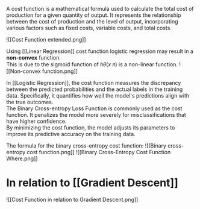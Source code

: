 A cost function is a mathematical formula used to calculate the total cost of production for a given quantity of output. It represents the relationship between the cost of production and the level of output, incorporating various factors such as fixed costs, variable costs, and total costs.

![[Cost Function extended.png]]

Using [[Linear Regression]] cost function logistic regression may result in a **non-convex** function.  
This is due to the sigmoid function of ℎ𝜃(𝑥 𝑛) is a non-linear function.
![[Non-convex function.png]]

In [[Logistic Regression]], the cost function measures the discrepancy between the predicted probabilities and the actual labels in the training data. Specifically, it quantifies how well the model's predictions align with the true outcomes.  
The Binary Cross-entropy Loss Function is commonly used as the cost function. It penalizes the model more severely for misclassifications  that have higher confidence.  
By minimizing the cost function, the model adjusts its parameters to improve its predictive accuracy on the training data.

The formula for the binary cross-entropy cost function:
![[Binary cross-entropy cost function.png]]
![[Binary Cross-Entropy Cost Function Where.png]]

# In relation to [[Gradient Descent]]
![[Cost Function in relation to Gradient Descent.png]]
